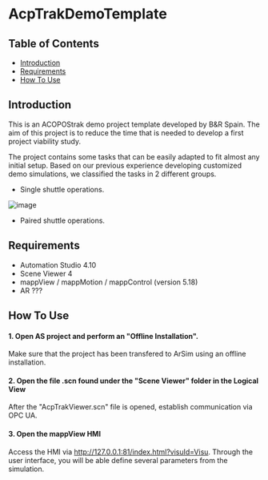 # AcpTrakDemoTemplate

## Table of Contents
* [Introduction](#Introduction)
* [Requirements](#Requirements)
* [How To Use](#How-To-Use)

<a name="Introduction"></a>
## Introduction
This is an ACOPOStrak demo project template developed by B&R Spain. The aim of this project is to reduce the time that is needed to develop a first project viability study.

The project contains some tasks that can be easily adapted to fit almost any initial setup. Based on our previous experience developing customized demo simulations, we classified the tasks in 2 different groups.

* Single shuttle operations.

![image](https://user-images.githubusercontent.com/75721256/164710478-90081425-3dea-41ff-a0dc-0b312ed409bd.png)

* Paired shuttle operations.

<a name="Requirements"></a>
## Requirements
* Automation Studio 4.10
* Scene Viewer 4
* mappView / mappMotion / mappControl (version 5.18)
* AR ???

<a name="How-To-Use"></a>
## How To Use

#### 1. Open AS project and perform an "Offline Installation".
Make sure that the project has been transfered to ArSim using an offline installation.

#### 2. Open the file .scn found under the "Scene Viewer" folder in the Logical View
After the "AcpTrakViewer.scn" file is opened, establish communication via OPC UA.

#### 3. Open the mappView HMI
Access the HMI via http://127.0.0.1:81/index.html?visuId=Visu. Through the user interface, you will be able define several parameters from the simulation.

